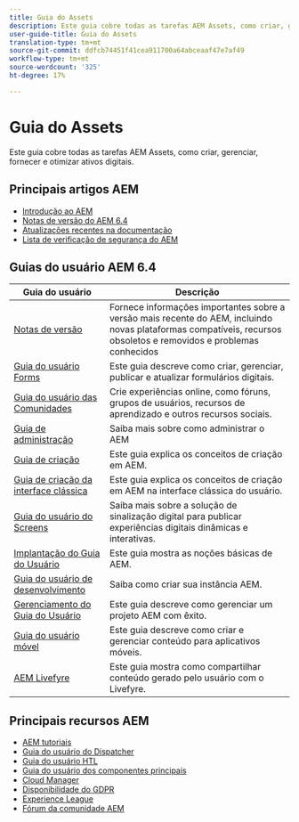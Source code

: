 ```yaml
---
title: Guia do Assets
description: Este guia cobre todas as tarefas AEM Assets, como criar, gerenciar, fornecer e otimizar ativos digitais.
user-guide-title: Guia do Assets
translation-type: tm+mt
source-git-commit: ddfcb74451f41cea911700a64abceaaf47e7af49
workflow-type: tm+mt
source-wordcount: '325'
ht-degree: 17%

---
```



# Guia do Assets

Este guia cobre todas as tarefas AEM Assets, como criar, gerenciar, fornecer e otimizar ativos digitais.

## Principais artigos AEM

* [Introdução ao AEM](https://helpx.adobe.com/experience-manager/get-started.html)
* [Notas de versão do AEM 6.4](/help/release-notes/home.md)
* [Atualizações recentes na documentação](https://helpx.adobe.com/experience-manager/documentation-updates.html)
* [Lista de verificação de segurança do AEM](/help/sites-administering/security-checklist.md)

## Guias do usuário AEM 6.4

| Guia do usuário | Descrição |
|--- |---|
| [Notas de versão](/help/release-notes/home.md) | Fornece informações importantes sobre a versão mais recente do AEM, incluindo novas plataformas compatíveis, recursos obsoletos e removidos e problemas conhecidos |
| [Guia do usuário Forms](/help/forms/home.md) | Este guia descreve como criar, gerenciar, publicar e atualizar formulários digitais. |
| [Guia do usuário das Comunidades](/help/communities/home.md) | Crie experiências online, como fóruns, grupos de usuários, recursos de aprendizado e outros recursos sociais. |
| [Guia de administração](/help/sites-administering/home.md) | Saiba mais sobre como administrar o AEM |
| [Guia de criação](/help/sites-authoring/home.md) | Este guia explica os conceitos de criação em AEM. |
| [Guia de criação da interface clássica](/help/sites-classic-ui-authoring/home.md) | Este guia explica os conceitos de criação em AEM na interface clássica do usuário. |
| [Guia do usuário do Screens](https://experienceleague.adobe.com/docs/experience-manager-screens/user-guide/aem-screens-introduction.html) | Saiba mais sobre a solução de sinalização digital para publicar experiências digitais dinâmicas e interativas. |
| [Implantação do Guia do Usuário](/help/sites-deploying/home.md) | Este guia mostra as noções básicas de AEM. |
| [Guia do usuário de desenvolvimento](/help/sites-developing/home.md) | Saiba como criar sua instância AEM. |
| [Gerenciamento do Guia do Usuário](/help/managing/home.md) | Este guia descreve como gerenciar um projeto AEM com êxito. |
| [Guia do usuário móvel](/help/mobile/home.md) | Este guia descreve como criar e gerenciar conteúdo para aplicativos móveis. |
| [AEM Livefyre](https://experienceleague.adobe.com/docs/livefyre/using/home.html) | Este guia mostra como compartilhar conteúdo gerado pelo usuário com o Livefyre. |

## Principais recursos AEM

* [AEM tutoriais](https://helpx.adobe.com/experience-manager/kt/index/aem-6-4-videos.html)
* [Guia do usuário do Dispatcher](https://experienceleague.adobe.com/docs/experience-manager-dispatcher/using/dispatcher.html)
* [Guia do usuário HTL](https://experienceleague.adobe.com/docs/experience-manager-htl/using/overview.html)
* [Guia do usuário dos componentes principais](https://experienceleague.adobe.com/docs/experience-manager-core-components/using/introduction.html)
* [Cloud Manager](https://experienceleague.adobe.com/docs/experience-manager-cloud-manager/using/introduction-to-cloud-manager.html)
* [Disponibilidade do GDPR](/help/managing/data-protection-and-privacy.md)
* [Experience League](https://experienceleague.adobe.com/?promoid=K42KVXHD&amp;mv=other#recommended/solutions/experience-manager)
* [Fórum da comunidade AEM](https://experienceleaguecommunities.adobe.com/t5/adobe-experience-manager/ct-p/adobe-experience-manager-community)
